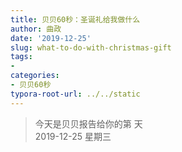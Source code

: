 ```yaml
---
title: 贝贝60秒：圣诞礼给我做什么
author: 曲政
date: '2019-12-25'
slug: what-to-do-with-christmas-gift
tags:
- 
categories:
- 贝贝60秒
typora-root-url: ../../static
---
```

> 今天是贝贝报告给你的第  天   
> 2019-12-25 星期三 

